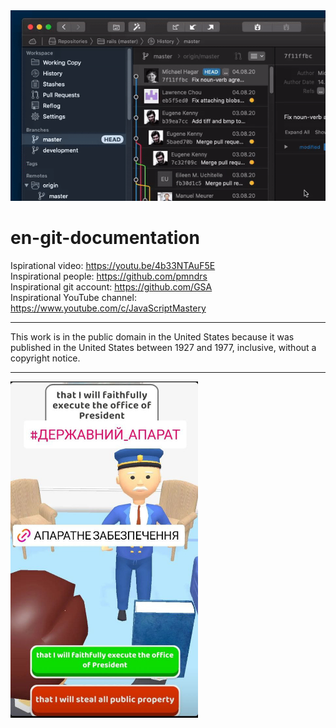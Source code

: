 <img src="https://raw.githubusercontent.com/nazar-chepliaka/en-git-documentation/main/attachments/gif/teaser.gif">

# en-git-documentation

Ispirational video: https://youtu.be/4b33NTAuF5E <br>
Inspirational people: https://github.com/pmndrs <br>
Inspirational git account: https://github.com/GSA <br>
Inspirational YouTube channel: https://www.youtube.com/c/JavaScriptMastery

<hr></hr>

This work is in the public domain in the United States because it was published in the United States between 1927 and 1977, inclusive, without a copyright notice.
<br>
<hr></hr>
<img width="300" src="https://raw.githubusercontent.com/nazar-chepliaka/en-git-documentation/main/attachments/screenshots/photo_2022-11-11_22-56-48.jpg">
